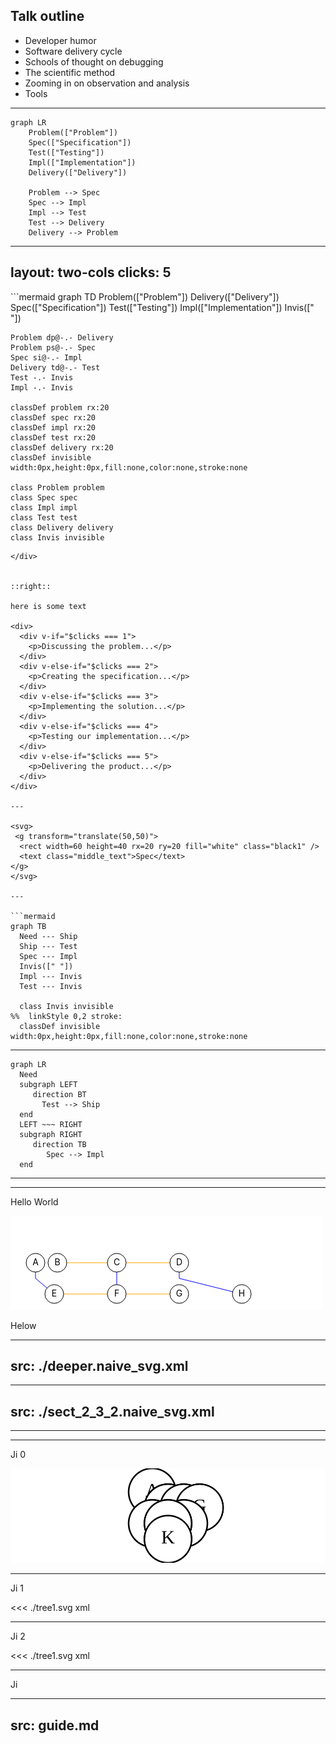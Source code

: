 ## Talk outline

* Developer humor
* Software delivery cycle
* Schools of thought on debugging
* The scientific method
* Zooming in on observation and analysis
* Tools

---





```mermaid
graph LR
    Problem(["Problem"])
    Spec(["Specification"])
    Test(["Testing"])
    Impl(["Implementation"])
    Delivery(["Delivery"])

    Problem --> Spec
    Spec --> Impl
	Impl --> Test
	Test --> Delivery
	Delivery --> Problem
```	

---
layout: two-cols
clicks: 5
---


<style>
.highlighted-problem #Problem { fill: #ff9900 !important; stroke: #ff6600 !important; stroke-width: 2px !important; }
.highlighted-spec #Spec { fill: #ff9900 !important; stroke: #ff6600 !important; stroke-width: 2px !important; }
.highlighted-impl #Impl { fill: #ff9900 !important; stroke: #ff6600 !important; stroke-width: 2px !important; }
.highlighted-test #Test { fill: #ff9900 !important; stroke: #ff6600 !important; stroke-width: 2px !important; }
.highlighted-delivery #Delivery { fill: #ff9900 !important; stroke: #ff6600 !important; stroke-width: 2px !important; }
</style>

<div :class="{ 'highlighted-problem': $clicks === 1, 'highlighted-spec': $clicks === 2, 'highlighted-impl': $clicks === 3, 'highlighted-test': $clicks === 4, 'highlighted-delivery': $clicks === 5 }">
```mermaid
graph TD
    Problem(["Problem"])
    Delivery(["Delivery"])
    Spec(["Specification"])
    Test(["Testing"])
    Impl(["Implementation"])
    Invis([" "])

	Problem dp@-.- Delivery
    Problem ps@-.- Spec
    Spec si@-.- Impl
	Delivery td@-.- Test
	Test -.- Invis
	Impl -.- Invis

    classDef problem rx:20
    classDef spec rx:20
    classDef impl rx:20
    classDef test rx:20
    classDef delivery rx:20
    classDef invisible width:0px,height:0px,fill:none,color:none,stroke:none
	
    class Problem problem
    class Spec spec
    class Impl impl
    class Test test
    class Delivery delivery
	class Invis invisible
```
</div>


::right::

here is some text

<div>
  <div v-if="$clicks === 1">
    <p>Discussing the problem...</p>
  </div>
  <div v-else-if="$clicks === 2">
    <p>Creating the specification...</p>
  </div>
  <div v-else-if="$clicks === 3">
    <p>Implementing the solution...</p>
  </div>
  <div v-else-if="$clicks === 4">
    <p>Testing our implementation...</p>
  </div>
  <div v-else-if="$clicks === 5">
    <p>Delivering the product...</p>
  </div>
</div>

---

<svg>
 <g transform="translate(50,50)">
  <rect width=60 height=40 rx=20 ry=20 fill="white" class="black1" />
  <text class="middle_text">Spec</text>
</g>
</svg>

---

```mermaid
graph TB
  Need --- Ship
  Ship --- Test
  Spec --- Impl
  Invis([" "])
  Impl --- Invis
  Test --- Invis

  class Invis invisible
%%  linkStyle 0,2 stroke:
  classDef invisible width:0px,height:0px,fill:none,color:none,stroke:none
```

---

```mermaid
graph LR
  Need
  subgraph LEFT
     direction BT
	   Test --> Ship
  end
  LEFT ~~~ RIGHT
  subgraph RIGHT
     direction TB
	    Spec --> Impl
  end
```

---



---

Hello World

<svg xmlns="http://www.w3.org/2000/svg" width="500" height="150" viewBox="0 0 500 150" style="background-color: white;">
  <style>
  .black1 { stroke: black; stroke-width: 1 }
  .sibling {
    stroke: orange; stroke-width: 1; fill: none;
  }
  .child {
    stroke: blue; stroke-width: 1; fill: none;
  }
  .middle_text {
    text-anchor: middle; dominant-baseline: middle
  }
  </style>
  <!-- Links -->
  <!-- Sibling links (horizontal) -->
  <path d="M 70 75 L 170 75" class="sibling" />
  <path d="M 170 75 L 270 75" class="sibling" />
  <path d="M 70 125 L 170 125" class="sibling" />
  <path d="M 170 125 L 270 125" class="sibling" />
  
  <!-- Child links -->
  <path d="M 40 75 L 40 100 L 70 125" class="child" />
  <path d="M 170 75 L 170 125" class="child" />
  <path d="M 270 75 L 270 100 L 370 125" class="child" />
  
  <!-- Nodes -->
  <!-- First row -->
  <g transform="translate(40, 75)">
    <circle r="15" fill="white" class="black1" />
    <text class="middle_text">A</text>
  </g>
  
  <g transform="translate(75, 75)">
    <circle r="15" fill="white" class="black1" />
    <text class="middle_text">B</text>
  </g>

  <g transform="translate(170, 75)">
    <circle r="15" fill="white" class="black1" />
    <text class="middle_text">C</text>
  </g>
  
  <g transform="translate(270, 75)">
    <circle r="15" fill="white" class="black1" />
    <text class="middle_text">D</text>
  </g>
  
  <!-- Second row -->
  <g transform="translate(70, 125)">
    <circle r="15" fill="white" class="black1" />
    <text class="middle_text">E</text>
  </g>
  
  <g transform="translate(170, 125)">
    <circle r="15" fill="white" class="black1" />
    <text class="middle_text">F</text>
  </g>

  <g transform="translate(270, 125)">
    <circle r="15" fill="white" class="black1" />
    <text class="middle_text">G</text>
  </g>
  
  <g transform="translate(370, 125)">
    <circle r="15" fill="white" class="black1" />
    <text class="middle_text">H</text>
  </g>
</svg>

Helow

---
src: ./deeper.naive_svg.xml
---

---
src: ./sect_2_3_2.naive_svg.xml
---

---
---

Ji 0

<img src="./tree1.svg"/>


---

Ji 1

<<< ./tree1.svg xml

---

Ji 2

<<< ./tree1.svg xml

---

Ji

---
src: guide.md
---
